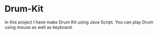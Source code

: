 # Drum-Kit
In this project I have make Drum Kit using Java Script.
You can play Drum using mouse as well as keyboard.
